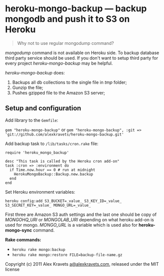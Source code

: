 # heroku-mongo-backup — backup mongodb and push it to S3 on Heroku

> Why not to use regular mongodump command?

*mongodump* command is not available on Heroku side. To backup database third party service should be used. If you don't want to setup third party for every project *heroku-mongo-backup* may be helpful.

*heroku-mongo-backup* does:

1. Backups all db collections to the single file in _tmp_ folder;
2. Gunzip the file;
3. Pushes gzipped file to the Amazon S3 server;


## Setup and configuration

Add library to the ```Gemfile```:

```gem "heroku-mongo-backup"``` or ```gem "heroku-mongo-backup", :git => 'git://github.com/alexkravets/heroku-mongo-backup.git'```

Add backup task to ```/lib/tasks/cron.rake``` file:

```
require 'heroku_mongo_backup'

desc "This task is called by the Heroku cron add-on"
task :cron => :environment do
  if Time.now.hour == 0 # run at midnight
    HerokuMongoBackup::Backup.new.backup
  end
end
```

Set Heroku environment variables:

```heroku config:add S3_BUCKET=_value_ S3_KEY_ID=_value_ S3_SECRET_KEY=_value_ MONGO_URL=_value_```

First three are Amazon S3 auth settings and the last one should be copy of *MONGOHQ_URI* or *MONGOLAB_URI* depending on what heroku add-on is used for mongo. *MONGO_URL* is a variable which is used also for **heroku-mongo-sync** command.

**Rake commands:**

* ```heroku rake mongo:backup```
* ```heroku rake mongo:restore FILE=backup-file-name.gz```

Copyright (c) 2011 Alex Kravets <a@alexkravets.com>, released under the MIT license